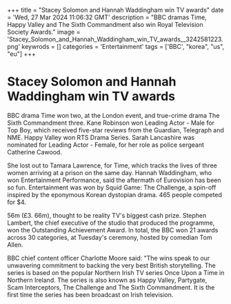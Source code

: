 +++
title = "Stacey Solomon and Hannah Waddingham win TV awards"
date = 'Wed, 27 Mar 2024 11:06:32 GMT'
description = "BBC dramas Time, Happy Valley and The Sixth Commandment also win Royal Television Society Awards."
image = 'Stacey_Solomon_and_Hannah_Waddingham_win_TV_awards__3242581223.png'
keywrods =  []
categories = 'Entertainment'
tags = ['BBC', "korea", "us", "eu"]
+++

# Stacey Solomon and Hannah Waddingham win TV awards

BBC drama Time won two, at the London event, and true-crime drama The Sixth Commandment three.
Kane Robinson won Leading Actor - Male for Top Boy, which received five-star reviews from the Guardian, Telegraph and NME.
Happy Valley won RTS Drama Series.
Sarah Lancashire was nominated for Leading Actor - Female, for her role as police sergeant Catherine Cawood.

She lost out to Tamara Lawrence, for Time, which tracks the lives of three women arriving at a prison on the same day.
Hannah Waddingham, who won Entertainment Performance, said the aftermath of Eurovision has been so fun.
Entertainment was won by Squid Game: The Challenge, a spin-off inspired by the eponymous Korean dystopian drama.
465 people competed for $4.

56m (£3.
66m), thought to be reality TV<bb>'s biggest cash prize.
Stephen Lambert, the chief executive of the studio that produced the programme, won the Outstanding Achievement Award.
In total, the BBC won 21 awards across 30 categories, at Tuesday<bb>'s ceremony, hosted by comedian Tom Allen.

BBC chief content officer Charlotte Moore said: <bb>"The wins speak to our unwavering commitment to backing the very best British storytelling.
The series is based on the popular Northern Irish TV series Once Upon a Time in Northern Ireland.
The series is also known as Happy Valley, Partygate, Scam Interceptors, The Challenge and The Sixth Commandment.
It is the first time the series has been broadcast on Irish television.


